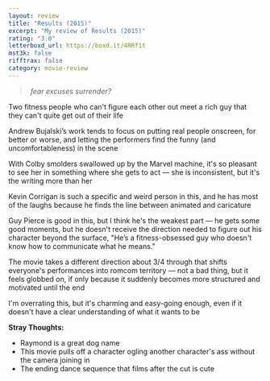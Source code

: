 ```yaml
---
layout: review
title: "Results (2015)"
excerpt: "My review of Results (2015)"
rating: "3.0"
letterboxd_url: https://boxd.it/4RRf1t
mst3k: false
rifftrax: false
category: movie-review
---
```


<blockquote><i> fear excuses surrender? </i></blockquote>Two fitness people who can't figure each other out meet a rich guy that they can't quite get out of their life

Andrew Bujalski’s work tends to focus on putting real people onscreen, for better or worse, and letting the performers find the funny (and uncomfortableness) in the scene

With Colby smolders swallowed up by the Marvel machine, it's so pleasant to see her in something where she gets to act — she is inconsistent, but it's the writing more than her

Kevin Corrigan is such a specific and weird person in this, and he has most of the laughs because he finds the line between animated and caricature

Guy Pierce is good in this, but I think he's the weakest part — he gets some good moments, but he doesn't receive the direction needed to figure out his character beyond the surface, "He’s a fitness-obsessed guy who doesn't know how to communicate what he means."

The movie takes a different direction about 3/4 through that shifts everyone's performances into romcom territory — not a bad thing, but it feels globbed on, if only because it suddenly becomes more structured and motivated until the end

I'm overrating this, but it's charming and easy-going enough, even if it doesn't have a clear understanding of what it wants to be

<b>Stray Thoughts:</b>

- Raymond is a great dog name
- This movie pulls off a character ogling another character's ass without the camera joining in
- The ending dance sequence that films after the cut is cute
